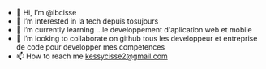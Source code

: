- 👋 Hi, I’m @ibcisse
- 👀 I’m interested in  la  tech  depuis tosujours
- 🌱 I’m currently learning ...le developpement d'aplication web et mobile
- 💞️ I’m looking to collaborate on github tous les  developpeur et entreprise  de code pour developper mes competences
- 📫 How to reach me  kessycisse2@gmail.com

<!---
ibcisse/ibcisse is a ✨ special ✨ repository because its `README.md` (this file) appears on your GitHub profile.
You can click the Preview link to take a look at your changes.
--->
